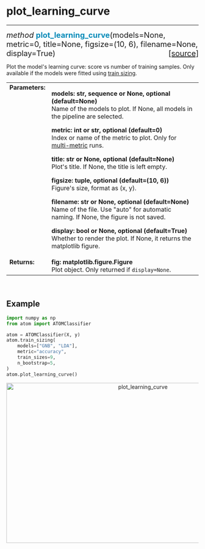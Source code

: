 # plot_learning_curve
---------------------

<div style="font-size:20px">
<em>method</em> <strong style="color:#008AB8">plot_learning_curve</strong>(models=None,
metric=0, title=None, figsize=(10, 6), filename=None, display=True)
<span style="float:right">
<a href="https://github.com/tvdboom/ATOM/blob/master/atom/plots.py#L3429">[source]</a>
</span>
</div>

Plot the model's learning curve: score vs number of training
samples. Only available if the models were fitted using
[train sizing](../../../user_guide/training/#train-sizing).

<table style="font-size:16px">
<tr>
<td width="20%" class="td_title" style="vertical-align:top"><strong>Parameters:</strong></td>
<td width="80%" class="td_params">
<p>
<strong>models: str, sequence or None, optional (default=None)</strong><br>
Name of the models to plot. If None, all models in the pipeline are selected.
</p>
<p>
<strong>metric: int or str, optional (default=0)</strong><br>
Index or name of the metric to plot. Only for <a href="../../../user_guide/training/#metric">multi-metric</a> runs.
</p>
<p>
<strong>title: str or None, optional (default=None)</strong><br>
Plot's title. If None, the title is left empty.
</p>
<p>
<strong>figsize: tuple, optional (default=(10, 6))</strong><br>
Figure's size, format as (x, y).
</p>
<p>
<strong>filename: str or None, optional (default=None)</strong><br>
Name of the file. Use "auto" for automatic naming.
If None, the figure is not saved.
</p>
<p>
<strong>display: bool or None, optional (default=True)</strong><br>
Whether to render the plot. If None, it returns the matplotlib figure.
</p>
</td>
</tr>
<tr>
<td width="20%" class="td_title" style="vertical-align:top"><strong>Returns:</strong></td>
<td width="80%" class="td_params">
<strong>fig: matplotlib.figure.Figure</strong><br>
Plot object. Only returned if <code>display=None</code>.
</td>
</tr>
</table>
<br />



## Example

```python
import numpy as np
from atom import ATOMClassifier

atom = ATOMClassifier(X, y)
atom.train_sizing(
    models=["GNB", "LDA"],
    metric="accuracy",
    train_sizes=9,
    n_bootstrap=5,
)
atom.plot_learning_curve()
```
<div align="center">
    <img src="../../../img/plots/plot_learning_curve.png" alt="plot_learning_curve" width="700" height="420"/>
</div>
